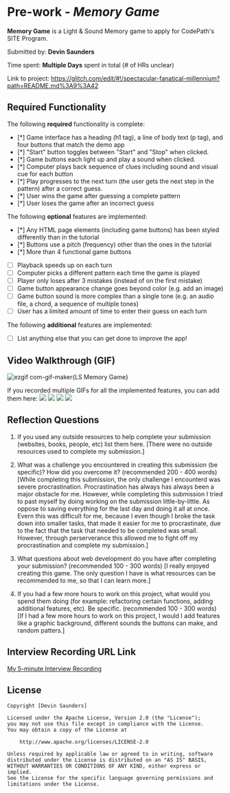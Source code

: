 # Pre-work - *Memory Game*

**Memory Game** is a Light & Sound Memory game to apply for CodePath's SITE Program. 

Submitted by: **Devin Saunders**

Time spent: **Multiple Days** spent in total (# of HRs unclear)

Link to project: https://glitch.com/edit/#!/spectacular-fanatical-millennium?path=README.md%3A9%3A42

## Required Functionality

The following **required** functionality is complete:

* [*] Game interface has a heading (h1 tag), a line of body text (p tag), and four buttons that match the demo app
* [*] "Start" button toggles between "Start" and "Stop" when clicked. 
* [*] Game buttons each light up and play a sound when clicked. 
* [*] Computer plays back sequence of clues including sound and visual cue for each button
* [*] Play progresses to the next turn (the user gets the next step in the pattern) after a correct guess. 
* [*] User wins the game after guessing a complete pattern
* [*] User loses the game after an incorrect guess

The following **optional** features are implemented:

* [*] Any HTML page elements (including game buttons) has been styled differently than in the tutorial
* [*] Buttons use a pitch (frequency) other than the ones in the tutorial
* [*] More than 4 functional game buttons
* [ ] Playback speeds up on each turn
* [ ] Computer picks a different pattern each time the game is played
* [ ] Player only loses after 3 mistakes (instead of on the first mistake)
* [ ] Game button appearance change goes beyond color (e.g. add an image)
* [ ] Game button sound is more complex than a single tone (e.g. an audio file, a chord, a sequence of multiple tones)
* [ ] User has a limited amount of time to enter their guess on each turn

The following **additional** features are implemented:

- [ ] List anything else that you can get done to improve the app!

## Video Walkthrough (GIF)

![ezgif com-gif-maker{LS Memory Game}](https://user-images.githubusercontent.com/99217873/161322956-8e6fde87-89d2-4744-840c-3752b74afce0.gif)


If you recorded multiple GIFs for all the implemented features, you can add them here:
![](gif1-link-here)
![](gif2-link-here)
![](gif3-link-here)
![](gif4-link-here)

## Reflection Questions
1. If you used any outside resources to help complete your submission (websites, books, people, etc) list them here. 
[There were no outside resources used to complete my submission.]

2. What was a challenge you encountered in creating this submission (be specific)? How did you overcome it? (recommended 200 - 400 words) 
[While completing this submission, the only challenge I encounterd was severe procrastination. Procrastination has always
has always been a major obstacle for me. However, while completing this submission I tried to past myself by doing
working on the submission little-by-little. As oppose to saving everything for the last day and doing it all at once.
Evern this was difficult for me, because I even though I broke the task down into smaller tasks, that made it easier
for me to procrastinate, due to the fact that the task that needed to be completed was small. However, through perserverance
this allowed me to fight off my procrastination and complete my submission.]


3. What questions about web development do you have after completing your submission? (recommended 100 - 300 words) 
[I really enjoyed creating this game. The only question I have is what resources can be recommended to me, so that I can learn more.]

4. If you had a few more hours to work on this project, what would you spend them doing (for example: refactoring certain functions, adding additional features, etc). Be specific. (recommended 100 - 300 words) 
[If I had a few more hours to work on this project, I would I add features like a graphic background, different sounds the buttons can make, and random patters.]



## Interview Recording URL Link

[My 5-minute Interview Recording](your-link-here)


## License

    Copyright [Devin Saunders]

    Licensed under the Apache License, Version 2.0 (the "License");
    you may not use this file except in compliance with the License.
    You may obtain a copy of the License at

        http://www.apache.org/licenses/LICENSE-2.0

    Unless required by applicable law or agreed to in writing, software
    distributed under the License is distributed on an "AS IS" BASIS,
    WITHOUT WARRANTIES OR CONDITIONS OF ANY KIND, either express or implied.
    See the License for the specific language governing permissions and
    limitations under the License.
